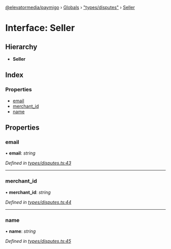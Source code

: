 [@elevatormedia/paymigo](../README.md) › [Globals](../globals.md) › ["types/disputes"](../modules/_types_disputes_.md) › [Seller](_types_disputes_.seller.md)

# Interface: Seller

## Hierarchy

-   **Seller**

## Index

### Properties

-   [email](_types_disputes_.seller.md#email)
-   [merchant_id](_types_disputes_.seller.md#merchant_id)
-   [name](_types_disputes_.seller.md#name)

## Properties

### email

• **email**: _string_

_Defined in [types/disputes.ts:43](https://github.com/ELEVATORmedia/paymigo/blob/56771c5/src/types/disputes.ts#L43)_

---

### merchant_id

• **merchant_id**: _string_

_Defined in [types/disputes.ts:44](https://github.com/ELEVATORmedia/paymigo/blob/56771c5/src/types/disputes.ts#L44)_

---

### name

• **name**: _string_

_Defined in [types/disputes.ts:45](https://github.com/ELEVATORmedia/paymigo/blob/56771c5/src/types/disputes.ts#L45)_
